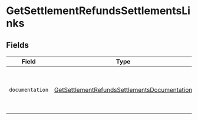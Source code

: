 # GetSettlementRefundsSettlementsLinks


## Fields

| Field                                                                                                               | Type                                                                                                                | Required                                                                                                            | Description                                                                                                         |
| ------------------------------------------------------------------------------------------------------------------- | ------------------------------------------------------------------------------------------------------------------- | ------------------------------------------------------------------------------------------------------------------- | ------------------------------------------------------------------------------------------------------------------- |
| `documentation`                                                                                                     | [GetSettlementRefundsSettlementsDocumentation](../../models/errors/GetSettlementRefundsSettlementsDocumentation.md) | :heavy_check_mark:                                                                                                  | The URL to the generic Mollie API error handling guide.                                                             |